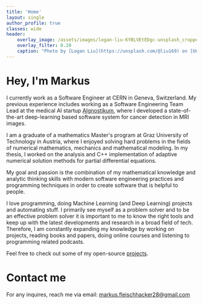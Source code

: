 ```yaml
---
title: 'Home'
layout: single
author_profile: true
classes: wide
header:
    overlay_image: /assets/images/logan-liu-KYBLVEtEDgc-unsplash_cropped.jpg
    overlay_filter: 0.20
    caption: "Photo by [Logan Liu](https://unsplash.com/@liu169) on [Unsplash](https://unsplash.com)"
---
```

# Hey, I'm Markus
I currently work as a Software Engineer at CERN in Geneva, Switzerland.
My previous experience includes working as a Software Engineering Team Lead at the medical AI startup [AIgnostikum](https://www.aignostikum.at/), where I developed a state-of-the-art deep-learning based software system for cancer detection in MRI images.

I am a graduate of a mathematics Master's program at Graz University of Technology in Austria, where I enjoyed solving 
hard problems in the fields of numerical mathematics, mechanics and mathematical modeling. In my thesis, I worked on the analysis and C++ implementation of adaptive numerical solution methods for partial differential equations.

My goal and passion is the combination of my mathematical knowledge and analytic thinking skills with modern software engineering practices and programming techniques in order to create software that is helpful to people. 

I love programming, doing Machine Learning (and Deep Learning) projects and automating stuff. I primarily see myself as a problem solver and to be an effective problem solver it is important to me to know the right tools and keep up with the latest developments and research in a broad field of tech. 
Therefore, I am constantly expanding my knowledge by working on projects, reading books and papers, doing online courses and listening to programming related podcasts.

Feel free to check out some of my open-source [projects](/projects).

# Contact me
For any inquires, reach me via email: [markus.fleischhacker28@gmail.com](mailto:markus.fleischhacker28@gmail.com)
